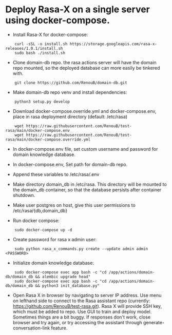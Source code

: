 # Deploy Rasa-X on a single server using docker-compose.

- Install Rasa-X for docker-compose:  
```
    curl -sSL -o install.sh https://storage.googleapis.com/rasa-x-releases/1.0.1/install.sh
    sudo bash ./install.sh
```
- Clone domain-db repo. the rasa actions server will have the domain repo mounted, so the deployed database can more easily be tinkered with.
```
    git clone https://github.com/RenouB/domain-db.git
```

- Make domain-db repo venv and install dependencies:
```
    python3 setup.py develop
```
- Download docker-compose.override.yml and docker-compose.env, place in rasa deployment directory (default: /etc/rasa)
```
    wget https://raw.githubusercontent.com/RenouB/test-rasa/main/docker-compose.env 
    wget https://raw.githubusercontent.com/RenouB/test-rasa/main/docker-compose.override.yml 
```

- In docker-compose.env file, set custom username and password for domain knowledge database.
- In docker-compose.env, Set path for domain-db repo. 
- Append these variables to /etc/rasa/.env

- Make directory domain_db in /etc/rasa. This directory will be mounted to the domain_db container, so that the database persists after container shutdown.
- Make user postgres on host, give this user permissions to /etc/rasa/{db,domain_db}

- Run docker compose:
```
    sudo docker-compose up -d
```

- Create password for rasa x admin user:
```
    sudo python rasa_x_commands.py create --update admin admin <PASSWORD>
```

- Initialize domain knowledge database:
```
    sudo docker-compose exec app bash -c "cd /app/actions/domain-db/domain_db && alembic upgrade head"
    sudo docker-compose exec app bash -c "cd /app/actions/domain-db/domain_db && python3 init_database.py"
```

- Open Rasa X in browser by navigating to server IP address. Use menu on lefthand side to connect to the Rasa assistant repo (currently: https://github.com/RenouB/test-rasa.git). Rasa X will provide SSH key, which must be added to repo. Use GUI to train and deploy model. Sometimes things are a bit buggy. If responses don't work, close browser and try again, or try accessing the assistant through generate-conversation-link feature.